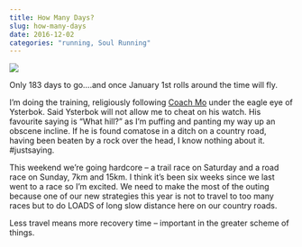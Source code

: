 ```yaml
---
title: How Many Days?
slug: how-many-days
date: 2016-12-02
categories: "running, Soul Running"
---
```


<p><img src="http://res.cloudinary.com/dy6grlu8z/image/upload/v1558841755/braprjitihgtpzog8swv.jpg"/></p>
<p>Only 183 days to go….and once January 1st rolls around the time will fly.</p>
<p>I’m doing the training, religiously following <a href="http://soulrunning.co.za/">Coach Mo</a> under the eagle eye of Ysterbok. Said Ysterbok will not allow me to cheat on his watch. His favourite saying is “What hill?” as I’m puffing and panting my way up an obscene incline. If he is found comatose in a ditch on a country road, having been beaten by a rock over the head, I know nothing about it. #justsaying.</p>
<p>This weekend we’re going hardcore – a trail race on Saturday and a road race on Sunday, 7km and 15km. I think it’s been six weeks since we last went to a race so I’m excited. We need to make the most of the outing because one of our new strategies this year is not to travel to too many races but to do LOADS of long slow distance here on our country roads.</p>
<p>Less travel means more recovery time – important in the greater scheme of things.</p>







